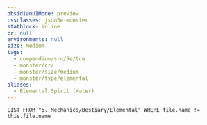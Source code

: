 ```yaml
---
obsidianUIMode: preview
cssclasses: json5e-monster
statblock: inline
cr: null
environments: null
size: Medium
tags:
  - compendium/src/5e/tce
  - monster/cr/
  - monster/size/medium
  - monster/type/elemental
aliases:
  - Elemental Spirit (Water)
---
```

```dataview
LIST FROM "5. Mechanics/Bestiary/Elemental" WHERE file.name != this.file.name
```
